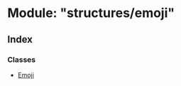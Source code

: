 # Module: "structures/emoji"

## Index

### Classes

* [Emoji](../classes/_structures_emoji_.emoji.md)
